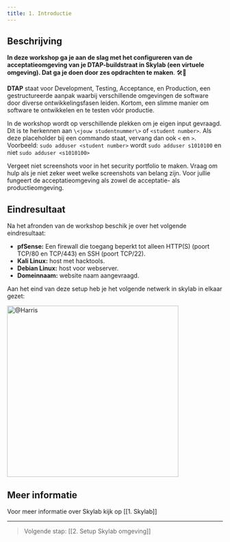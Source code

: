 ```yaml
---
title: 1. Introductie
---
```

## Beschrijving
**In deze workshop ga je aan de slag met het configureren van de acceptatieomgeving van je DTAP-buildstraat in Skylab (een virtuele omgeving). Dat ga je doen door **zes opdrachten** te maken**. 🛠️🚀

**DTAP** staat voor Development, Testing, Acceptance, en Production, een gestructureerde aanpak waarbij verschillende omgevingen de software door diverse ontwikkelingsfasen leiden. Kortom, een slimme manier om software te ontwikkelen en te testen vóór productie.

In de workshop wordt op verschillende plekken om je eigen input gevraagd. Dit is te herkennen aan `\<jouw studentnummer\>` of `<student number>`. Als deze placeholder bij een commando staat, vervang dan ook `<` en `>`.
Voorbeeld: `sudo adduser <student number>` wordt `sudo adduser s1010100` en niet `sudo adduser <s1010100>`

Vergeet niet screenshots voor in het security portfolio te maken. Vraag om hulp als je niet zeker weet welke screenshots van belang zijn. Voor jullie fungeert de acceptatieomgeving als zowel de acceptatie- als productieomgeving.
## Eindresultaat
Na het afronden van de workshop beschik je over het volgende eindresultaat:
- **pfSense:** Een firewall die toegang beperkt tot alleen HTTP(S) (poort TCP/80 en TCP/443) en SSH (poort TCP/22).
- **Kali Linux:** host met hacktools.
- **Debian Linux:** host voor webserver.
- **Domeinnaam:** website naam aangevraagd.

Aan het eind van deze setup heb je het volgende netwerk in skylab in elkaar gezet:

<img src='https://github.com/Windesheim-HBO-ICT/security_workshops/assets/62651445/67359063-2262-4c18-9f63-e1e2103a1253' alt='@Harris' width='400'>

## Meer informatie
Voor meer informatie over Skylab kijk op [[1. Skylab]]

---
> Volgende stap: [[2. Setup Skylab omgeving]]